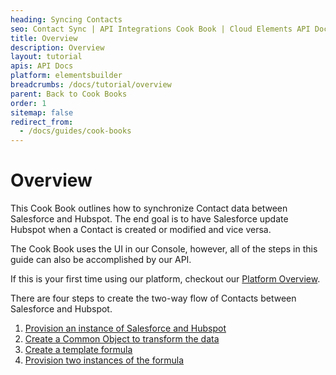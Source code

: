 ```yaml
---
heading: Syncing Contacts
seo: Contact Sync | API Integrations Cook Book | Cloud Elements API Docs
title: Overview
description: Overview
layout: tutorial
apis: API Docs
platform: elementsbuilder
breadcrumbs: /docs/tutorial/overview
parent: Back to Cook Books
order: 1
sitemap: false
redirect_from:
  - /docs/guides/cook-books
---
```


# Overview

This Cook Book outlines how to synchronize Contact data between Salesforce and Hubspot. The end goal is to have Salesforce update Hubspot when a Contact is created or modified and vice versa.

The Cook Book uses the UI in our Console, however, all of the steps in this guide can also be accomplished by our API.

If this is your first time using our platform, checkout our [Platform Overview](https://developers.cloud-elements.com/docs/overview/overview.html).

There are four steps to create the two-way flow of Contacts between Salesforce and Hubspot.

1. [Provision an instance of Salesforce and Hubspot]({{site.url}}/docs/tutorial/provision-instances.html)
2. [Create a Common Object to transform the data]({{site.url}}/docs/tutorial/transformations.html)
3. [Create a template formula]({{site.url}}/docs/tutorial/formula-template.html)
4. [Provision two instances of the formula]({{site.url}}/docs/tutorial/formula-instances.html)